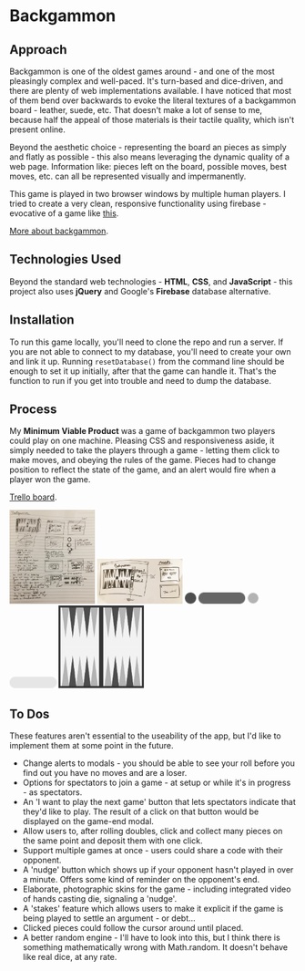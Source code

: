 # Backgammon

## Approach

Backgammon is one of the oldest games around - and one of the most pleasingly complex and well-paced. It's turn-based and dice-driven, and there are plenty of web implementations available. I have noticed that most of them bend over backwards to evoke the literal textures of a backgammon board - leather, suede, etc. That doesn't make a lot of sense to me, because half the appeal of those materials is their tactile quality, which isn't present online. 

Beyond the aesthetic choice - representing  the board an pieces as simply and flatly as possible - this also means leveraging the dynamic quality of a web page. Information like: pieces left on the board, possible moves, best moves, etc. can all be represented visually and impermanently.

This game is played in two browser windows by multiple human players. I tried to create a very clean, responsive functionality using firebase - evocative of a game like [this](https://tictactoekate.firebaseapp.com/).

[More about backgammon](https://en.wikipedia.org/wiki/Backgammon).

## Technologies Used

Beyond the standard web technologies - **HTML**, **CSS**, and **JavaScript** - this project also uses **jQuery** and Google's **Firebase** database alternative.

## Installation 

To run this game locally, you'll need to clone the repo and run a server. If you are not able to connect to my database, you'll need to create your own and link it up. Running `resetDatabase()` from the command line should be enough to set it up initially, after that the game can handle it. That's the function to run if you get into trouble and need to dump the database.

## Process 

My **Minimum Viable Product** was a game of backgammon two players could play on one machine. Pleasing CSS and responsiveness aside, it simply needed to take the players through a game - letting them click to make moves, and obeying the rules of the game. Pieces had to change position to reflect the state of the game, and an alert would fire when a player won the game.

[Trello board](https://trello.com/b/TF5bGnYn/backgammon).

<img src="./readme-images/scratchwork.jpg" style="width: 150px;">
<img src="./readme-images/wireframes.jpg" style="width: 150px;">

<img src="./readme-images/bk-piece.png" style="height: 20px;">
<img src="./readme-images/bk-piece-home.png" style="height: 20px;">

<img src="./readme-images/wh-piece.png" style="height: 20px;">
<img src="./readme-images/wh-piece-home.png" style="height: 20px;">

<img src="./readme-images/board.png" style="width: 150px;">

## To Dos

These features aren't essential to the useability of the app, but I'd like to implement them at some point in the future.

* Change alerts to modals - you should be able to see your roll before you find out you have no moves and are a loser.
* Options for spectators to join a game - at setup or while it's in progress - as spectators.
* An 'I want to play the next game' button that lets spectators indicate that they'd like to play. The result of a click on that button would be displayed on the game-end modal.
* Allow users to, after rolling doubles, click and collect many pieces on the same point and deposit them with one click.
* Support multiple games at once - users could share a code with their opponent. 
* A 'nudge' button which shows up if your opponent hasn't played in over a minute. Offers some kind of reminder on the opponent's end. 
* Elaborate, photographic skins for the game - including integrated video of hands casting die, signaling a 'nudge'.
* A 'stakes' feature which allows users to make it explicit if the game is being played to settle an argument - or debt...
* Clicked pieces could follow the cursor around until placed.
* A better random engine - I'll have to look into this, but I think there is something mathematically wrong with Math.random. It doesn't behave like real dice, at any rate.
